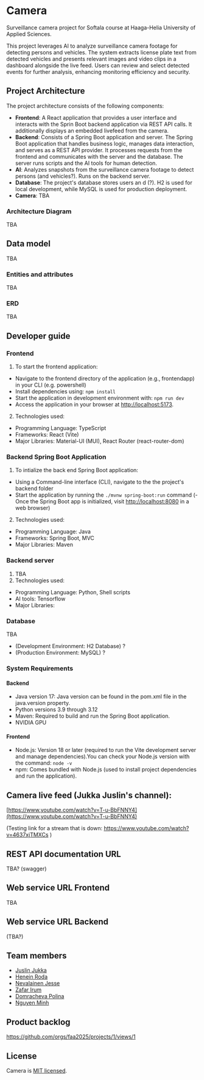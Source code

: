 # Camera

Surveillance camera project for Softala course at Haaga-Helia University of Applied Sciences.

This project leverages AI to analyze surveillance camera footage for detecting persons and vehicles. The system extracts license plate text from detected vehicles and presents relevant images and video clips in a dashboard alongside the live feed. Users can review and select detected events for further analysis, enhancing monitoring efficiency and security.

## Project Architecture

The project architecture consists of the following components:

- **Frontend**: A React application that provides a user interface and interacts with the Sprin Boot backend application via REST API calls. It additionally displays an embedded livefeed from the camera.
- **Backend**: Consists of a Spring Boot application and server.   The Spring Boot application that handles business logic, manages data interaction, and serves as a REST API provider. It processes requests from the frontend and communicates with the server and the database. The server runs scripts and the AI tools for human detection.   
- **AI**: Analyzes snapshots from the surveillance camera footage to detect persons (and vehicles?). Runs on the backend server. 
- **Database**: The project's database stores users an d (?). H2 is used for local development, while MySQL is used for production deployment.  
- **Camera**: TBA

### Architecture Diagram

TBA

## Data model

TBA

### Entities and attributes
TBA
### ERD
TBA

## Developer guide

### Frontend

1. To start the frontend application:

- Navigate to the frontend directory of the application (e.g., frontendapp) in your CLI (e.g. powershell)
- Install dependencies using: `npm install`
- Start the application in development environment with: `npm run dev`
- Access the application in your browser at <http://localhost:5173>.

2. Technologies used:

- Programming Language: TypeScript
- Frameworks: React (Vite)
- Major Libraries: Material-UI (MUI), React Router (react-router-dom)

### Backend Spring Boot Application

1. To intialize the back end Spring Boot application:

- Using a Command-line interface (CLI), navigate to the the project's backend folder
- Start the application by running the `./mvnw spring-boot:run` command
(- Once the Spring Boot app is initialized, visit <http://localhost:8080> in a web browser)

2. Technologies used:

- Programming Language: Java
- Frameworks: Spring Boot, MVC 
- Major Libraries: Maven

### Backend server
1. TBA
2. Technologies used:
- Programming Language: Python, Shell scripts
- AI tools: Tensorflow
- Major Libraries:

### Database
TBA
- (Development Environment: H2 Database) ?
- (Production Environment: MySQL) ?

### System Requirements

#### Backend

- Java version 17: Java version can be found in the pom.xml file in the java.version property.
- Python versions 3.9 through 3.12
- Maven: Required to build and run the Spring Boot application.
- NVIDIA GPU 

#### Frontend

- Node.js: Version 18 or later (required to run the Vite development server and manage dependencies).You can check your Node.js version with the command: `node -v`
- npm: Comes bundled with Node.js (used to install project dependencies and run the application).


## Camera live feed (Jukka Juslin's channel):

[https://www.youtube.com/watch?v=T-u-BbFNNY4](https://www.youtube.com/watch?v=T-u-BbFNNY4)

(Testing link for a stream that is down: https://www.youtube.com/watch?v=4637xjTMXCs )

## REST API documentation URL
TBA? (swagger) 


## Web service URL Frontend
TBA

## Web service URL Backend
(TBA?)


## Team members

- [Juslin Jukka](https://github.com/jusju)
- [Henein Roda](https://github.com/hxrda)
- [Nevalainen Jesse](https://github.com/Suppiluliumas)
- [Zafar Irum](https://github.com/zafarirum87)
- [Domracheva Polina](https://github.com/PolinaD31)
- [Nguyen Minh](https://github.com/NguyenMinh03)

## Product backlog

https://github.com/orgs/faa2025/projects/1/views/1 


## License

Camera is [MIT licensed](./LICENSE).
